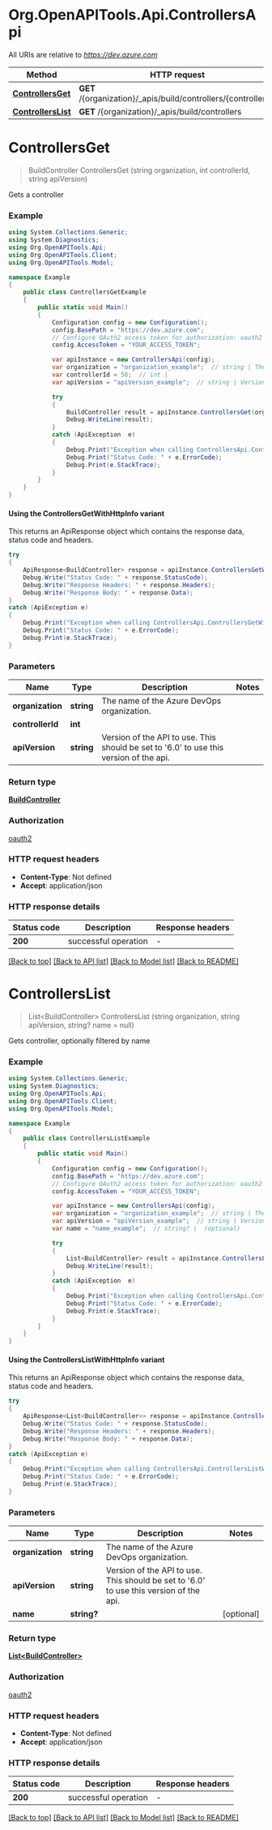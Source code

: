 # Org.OpenAPITools.Api.ControllersApi

All URIs are relative to *https://dev.azure.com*

| Method | HTTP request | Description |
|--------|--------------|-------------|
| [**ControllersGet**](ControllersApi.md#controllersget) | **GET** /{organization}/_apis/build/controllers/{controllerId} |  |
| [**ControllersList**](ControllersApi.md#controllerslist) | **GET** /{organization}/_apis/build/controllers |  |

<a name="controllersget"></a>
# **ControllersGet**
> BuildController ControllersGet (string organization, int controllerId, string apiVersion)



Gets a controller

### Example
```csharp
using System.Collections.Generic;
using System.Diagnostics;
using Org.OpenAPITools.Api;
using Org.OpenAPITools.Client;
using Org.OpenAPITools.Model;

namespace Example
{
    public class ControllersGetExample
    {
        public static void Main()
        {
            Configuration config = new Configuration();
            config.BasePath = "https://dev.azure.com";
            // Configure OAuth2 access token for authorization: oauth2
            config.AccessToken = "YOUR_ACCESS_TOKEN";

            var apiInstance = new ControllersApi(config);
            var organization = "organization_example";  // string | The name of the Azure DevOps organization.
            var controllerId = 56;  // int | 
            var apiVersion = "apiVersion_example";  // string | Version of the API to use.  This should be set to '6.0' to use this version of the api.

            try
            {
                BuildController result = apiInstance.ControllersGet(organization, controllerId, apiVersion);
                Debug.WriteLine(result);
            }
            catch (ApiException  e)
            {
                Debug.Print("Exception when calling ControllersApi.ControllersGet: " + e.Message);
                Debug.Print("Status Code: " + e.ErrorCode);
                Debug.Print(e.StackTrace);
            }
        }
    }
}
```

#### Using the ControllersGetWithHttpInfo variant
This returns an ApiResponse object which contains the response data, status code and headers.

```csharp
try
{
    ApiResponse<BuildController> response = apiInstance.ControllersGetWithHttpInfo(organization, controllerId, apiVersion);
    Debug.Write("Status Code: " + response.StatusCode);
    Debug.Write("Response Headers: " + response.Headers);
    Debug.Write("Response Body: " + response.Data);
}
catch (ApiException e)
{
    Debug.Print("Exception when calling ControllersApi.ControllersGetWithHttpInfo: " + e.Message);
    Debug.Print("Status Code: " + e.ErrorCode);
    Debug.Print(e.StackTrace);
}
```

### Parameters

| Name | Type | Description | Notes |
|------|------|-------------|-------|
| **organization** | **string** | The name of the Azure DevOps organization. |  |
| **controllerId** | **int** |  |  |
| **apiVersion** | **string** | Version of the API to use.  This should be set to &#39;6.0&#39; to use this version of the api. |  |

### Return type

[**BuildController**](BuildController.md)

### Authorization

[oauth2](../README.md#oauth2)

### HTTP request headers

 - **Content-Type**: Not defined
 - **Accept**: application/json


### HTTP response details
| Status code | Description | Response headers |
|-------------|-------------|------------------|
| **200** | successful operation |  -  |

[[Back to top]](#) [[Back to API list]](../README.md#documentation-for-api-endpoints) [[Back to Model list]](../README.md#documentation-for-models) [[Back to README]](../README.md)

<a name="controllerslist"></a>
# **ControllersList**
> List&lt;BuildController&gt; ControllersList (string organization, string apiVersion, string? name = null)



Gets controller, optionally filtered by name

### Example
```csharp
using System.Collections.Generic;
using System.Diagnostics;
using Org.OpenAPITools.Api;
using Org.OpenAPITools.Client;
using Org.OpenAPITools.Model;

namespace Example
{
    public class ControllersListExample
    {
        public static void Main()
        {
            Configuration config = new Configuration();
            config.BasePath = "https://dev.azure.com";
            // Configure OAuth2 access token for authorization: oauth2
            config.AccessToken = "YOUR_ACCESS_TOKEN";

            var apiInstance = new ControllersApi(config);
            var organization = "organization_example";  // string | The name of the Azure DevOps organization.
            var apiVersion = "apiVersion_example";  // string | Version of the API to use.  This should be set to '6.0' to use this version of the api.
            var name = "name_example";  // string? |  (optional) 

            try
            {
                List<BuildController> result = apiInstance.ControllersList(organization, apiVersion, name);
                Debug.WriteLine(result);
            }
            catch (ApiException  e)
            {
                Debug.Print("Exception when calling ControllersApi.ControllersList: " + e.Message);
                Debug.Print("Status Code: " + e.ErrorCode);
                Debug.Print(e.StackTrace);
            }
        }
    }
}
```

#### Using the ControllersListWithHttpInfo variant
This returns an ApiResponse object which contains the response data, status code and headers.

```csharp
try
{
    ApiResponse<List<BuildController>> response = apiInstance.ControllersListWithHttpInfo(organization, apiVersion, name);
    Debug.Write("Status Code: " + response.StatusCode);
    Debug.Write("Response Headers: " + response.Headers);
    Debug.Write("Response Body: " + response.Data);
}
catch (ApiException e)
{
    Debug.Print("Exception when calling ControllersApi.ControllersListWithHttpInfo: " + e.Message);
    Debug.Print("Status Code: " + e.ErrorCode);
    Debug.Print(e.StackTrace);
}
```

### Parameters

| Name | Type | Description | Notes |
|------|------|-------------|-------|
| **organization** | **string** | The name of the Azure DevOps organization. |  |
| **apiVersion** | **string** | Version of the API to use.  This should be set to &#39;6.0&#39; to use this version of the api. |  |
| **name** | **string?** |  | [optional]  |

### Return type

[**List&lt;BuildController&gt;**](BuildController.md)

### Authorization

[oauth2](../README.md#oauth2)

### HTTP request headers

 - **Content-Type**: Not defined
 - **Accept**: application/json


### HTTP response details
| Status code | Description | Response headers |
|-------------|-------------|------------------|
| **200** | successful operation |  -  |

[[Back to top]](#) [[Back to API list]](../README.md#documentation-for-api-endpoints) [[Back to Model list]](../README.md#documentation-for-models) [[Back to README]](../README.md)

